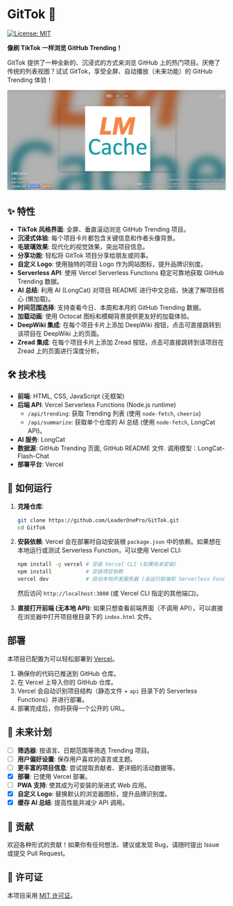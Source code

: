 # GitTok 🚀

[![License: MIT](https://img.shields.io/badge/License-MIT-yellow.svg)](https://opensource.org/licenses/MIT)

**像刷 TikTok 一样浏览 GitHub Trending！**

GitTok 提供了一种全新的、沉浸式的方式来浏览 GitHub 上的热门项目。厌倦了传统的列表视图？试试 GitTok，享受全屏、自动播放（未来功能）的 GitHub Trending 体验！

![GitTok Screenshot](screenshot.png)

## ✨ 特性

*   **TikTok 风格界面**: 全屏、垂直滚动浏览 GitHub Trending 项目。
*   **沉浸式体验**: 每个项目卡片都包含关键信息和作者头像背景。
*   **毛玻璃效果**: 现代化的视觉效果，突出项目信息。
*   **分享功能**: 轻松将 GitTok 项目分享给朋友或同事。
*   **自定义 Logo**: 使用独特的项目 Logo 作为网站图标，提升品牌识别度。
*   **Serverless API**: 使用 Vercel Serverless Functions 稳定可靠地获取 GitHub Trending 数据。
*   **AI 总结**: 利用 AI (LongCat) 对项目 README 进行中文总结，快速了解项目核心 (懒加载)。
*   **时间范围选择**: 支持查看今日、本周和本月的 GitHub Trending 数据。
*   **加载动画**: 使用 Octocat 图标和模糊背景提供更友好的加载体验。
*   **DeepWiki 集成**: 在每个项目卡片上添加 DeepWiki 按钮，点击可直接跳转到该项目在 DeepWiki 上的页面。
*   **Zread 集成**: 在每个项目卡片上添加 Zread 按钮，点击可直接跳转到该项目在 Zread 上的页面进行深度分析。

## 🛠️ 技术栈

*   **前端**: HTML, CSS, JavaScript (无框架)
*   **后端 API**: Vercel Serverless Functions (Node.js runtime)
    *   `/api/trending`: 获取 Trending 列表 (使用 `node-fetch`, `cheerio`)
    *   `/api/summarize`: 获取单个仓库的 AI 总结 (使用 `node-fetch`, LongCat API)。
*   **AI 服务**: LongCat
*   **数据源**: GitHub Trending 页面, GitHub README 文件. 调用模型：LongCat-Flash-Chat
*   **部署平台**: Vercel

## 🚀 如何运行

1.  **克隆仓库**:
    ```bash
    git clone https://github.com/LeaderOnePro/GitTok.git
    cd GitTok
    ```

2.  **安装依赖**:
    Vercel 会在部署时自动安装根 `package.json` 中的依赖。如果想在本地运行或测试 Serverless Function，可以使用 Vercel CLI:
    ```bash
    npm install -g vercel # 安装 Vercel CLI (如果尚未安装)
    npm install           # 安装项目依赖
    vercel dev            # 启动本地开发服务器 (会运行前端和 Serverless Function)
    ```
    然后访问 `http://localhost:3000` (或 Vercel CLI 指定的其他端口)。

3.  **直接打开前端 (无本地 API)**:
    如果只想查看前端界面（不调用 API），可以直接在浏览器中打开项目根目录下的 `index.html` 文件。

## 部署

本项目已配置为可以轻松部署到 [Vercel](https://vercel.com/)。

1.  确保你的代码已推送到 GitHub 仓库。
2.  在 Vercel 上导入你的 GitHub 仓库。
3.  Vercel 会自动识别项目结构（静态文件 + `api` 目录下的 Serverless Functions）并进行部署。
4.  部署完成后，你将获得一个公开的 URL。

## 📝 未来计划

*   [ ] **筛选器**: 按语言、日期范围等筛选 Trending 项目。
*   [ ] **用户偏好设置**: 保存用户喜欢的语言或主题。
*   [ ] **更丰富的项目信息**: 尝试提取贡献者、更详细的活动数据等。
*   [x] **部署**: 已使用 Vercel 部署。
*   [ ] **PWA 支持**: 使其成为可安装的渐进式 Web 应用。
*   [x] **自定义 Logo**: 替换默认的浏览器图标，提升品牌识别度。
*   [x] **缓存 AI 总结**: 提高性能并减少 API 调用。

## 🤝 贡献

欢迎各种形式的贡献！如果你有任何想法、建议或发现 Bug，请随时提出 Issue 或提交 Pull Request。

## 📄 许可证

本项目采用 [MIT 许可证](LICENSE)。
